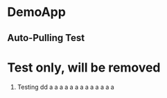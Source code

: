 # DemoApp
## Auto-Pulling Test
Test only, will be removed
==========================
1. Testing
dd
a
a
a
a
a
a
a
a
a
a
a
a
a
